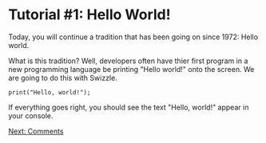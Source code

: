 # Tutorial #1: Hello World!

Today, you will continue a tradition that has been going on since 1972: Hello world.

What is this tradition? Well, developers often have thier first program in a new programming language be printing "Hello world!" onto the screen. We are going to do this with Swizzle.

```
print("Hello, world!");
```

If everything goes right, you should see the text "Hello, world!" appear in your console.

[Next: Comments](https://github.com/SafelySwift/Swizzle/blob/swizzle-1.0/Tutorials/Comments%20(%232).md)
